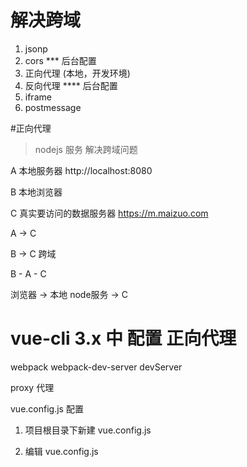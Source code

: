 # 解决跨域

1. jsonp
2. cors    *** 后台配置
3. 正向代理 (本地，开发环境)
4. 反向代理 **** 后台配置
5. iframe
6. postmessage


#正向代理

> nodejs 服务  解决跨域问题

A 本地服务器                 http://localhost:8080

B 本地浏览器

C 真实要访问的数据服务器      https://m.maizuo.com


A -> C


B -> C 跨域

B - A - C

浏览器 -> 本地 node服务 -> C

# vue-cli 3.x 中 配置 正向代理


webpack
webpack-dev-server
devServer

proxy 代理

vue.config.js 配置

1. 项目根目录下新建 vue.config.js

2. 编辑 vue.config.js
